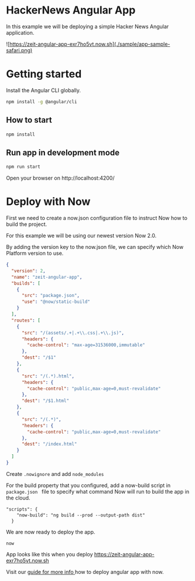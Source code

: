 # HackerNews Angular App

In this example we will be deploying a simple Hacker News Angular application.

![https://zeit-angular-app-exr7ho5vt.now.sh](./sample/app-sample-safari.png)


# Getting started

Install the Angular CLI globally.

```bash
npm install -g @angular/cli
```

## How to start


```bash
npm install
```

## Run app in development mode

```bash
npm run start
```

Open your browser on http://localhost:4200/


# Deploy with Now



First we need to create a now.json configuration file to instruct Now how to build the project.

For this example we will be using our newest version Now 2.0.

By adding the version key to the now.json file, we can specify which Now Platform version to use.

```json
{
  "version": 2,
  "name": "zeit-angular-app",
  "builds": [
    {
      "src": "package.json",
      "use": "@now/static-build"
    }
  ],
  "routes": [
    {
      "src": "/(assets/.+|.+\\.css|.+\\.js)",
      "headers": {
        "cache-control": "max-age=31536000,immutable"
      },
      "dest": "/$1"
    },
    {
      "src": "/(.*).html",
      "headers": {
        "cache-control": "public,max-age=0,must-revalidate"
      },
      "dest": "/$1.html"
    },
    {
      "src": "/(.*)",
      "headers": {
        "cache-control": "public,max-age=0,must-revalidate"
      },
      "dest": "/index.html"
    }
  ]
}
```

Create `.nowignore` and add `node_modules`

For the build property that you configured, add a now-build script in `package.json ` file to specify what command Now will run to build the app in the cloud.

```
"scripts": {
    "now-build": "ng build --prod --output-path dist"
  }
```

We are now ready to deploy the app.

```
now
```

App looks like this when you deploy https://zeit-angular-app-exr7ho5vt.now.sh

Visit our [guide for more info ](https://zeit.co/guides/deploying-angular-with-now) how to deploy angular app with now.